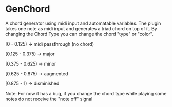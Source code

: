 # GenChord

A chord generator using midi input and automatable variables.
The plugin takes one note as midi input and generates a triad chord on top of it.
By changing the Chord Type you can change the chord "type" or "color".

[0 - 0.125) -> midi passthrough (no chord)

[0.125 - 0.375) -> major 

[0.375 - 0.625) -> minor 

[0.625 - 0.875) -> augmented

[0.875 - 1)     -> disminished

Note:
For now it has a bug, if you change the chord type while playing some notes do not receive the "note off" signal 
